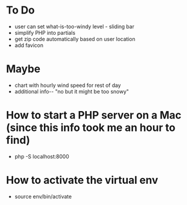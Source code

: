 # To Do
* user can set what-is-too-windy level - sliding bar
* simplify PHP into partials
* get zip code automatically based on user location
* add favicon

# Maybe
* chart with hourly wind speed for rest of day
* additional info-- "no but it might be too snowy"

# How to start a PHP server on a Mac (since this info took me an hour to find)
* php -S localhost:8000

# How to activate the virtual env
* source env/bin/activate